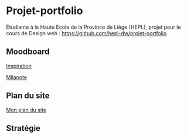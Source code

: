 # Projet-portfolio
Étudiante à la Haute Ecole de la Province de Liège (HEPL), projet pour le cours de Design web : https://github.com/hepl-dw/projet-portfolio

## Moodboard

[Inspiration](https://github.com/Yarici-Ayse/projet-portfolio/blob/main/Moodboard.md)

[Milanote](https://app.milanote.com/1Lcab21Fx6Ax9I?p=lWrRa5vSQsd)


## Plan du site 

[Mon plan du site](https://github.com/Yarici-Ayse/projet-portfolio/blob/main/Plan%20du%20site.md)

## Stratégie
